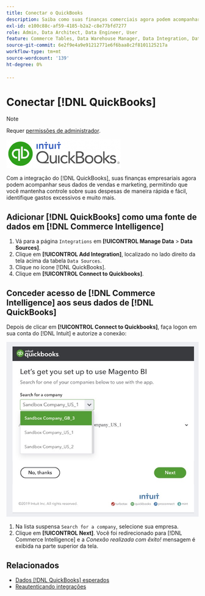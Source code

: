 ```yaml
---
title: Conectar o QuickBooks
description: Saiba como suas finanças comerciais agora podem acompanhar seus dados de vendas e marketing, permitindo que você mantenha controle sobre suas despesas de maneira rápida e fácil, identifique gastos excessivos e muito mais.
exl-id: e100c88c-af59-4185-b2a2-c8e77bfd7277
role: Admin, Data Architect, Data Engineer, User
feature: Commerce Tables, Data Warehouse Manager, Data Integration, Data Import/Export
source-git-commit: 6e2f9e4a9e91212771e6f6baa8c2f8101125217a
workflow-type: tm+mt
source-wordcount: '139'
ht-degree: 0%

---
```


# Conectar [!DNL QuickBooks]

>[!NOTE]
>
>Requer [permissões de administrador](../../../administrator/user-management/user-management.md).

![](../../../assets/Quickbooks.png)

Com a integração do [!DNL QuickBooks], suas finanças empresariais agora podem acompanhar seus dados de vendas e marketing, permitindo que você mantenha controle sobre suas despesas de maneira rápida e fácil, identifique gastos excessivos e muito mais.

## Adicionar [!DNL QuickBooks] como uma fonte de dados em [!DNL Commerce Intelligence]

1. Vá para a página `Integrations` em **[!UICONTROL Manage Data** > **Data Sources]**.
1. Clique em **[!UICONTROL Add Integration]**, localizado no lado direito da tela acima da tabela `Data Sources`.
1. Clique no ícone [!DNL QuickBooks].
1. Clique em **[!UICONTROL Connect to Quickbooks]**.

## Conceder acesso de [!DNL Commerce Intelligence] aos seus dados de [!DNL QuickBooks]

Depois de clicar em **[!UICONTROL Connect to Quickbooks]**, faça logon em sua conta do [!DNL Intuit] e autorize a conexão:

![](../../../assets/QuickBooks_App_Store_1.jpg)

1. Na lista suspensa `Search for a company`, selecione sua empresa.
1. Clique em **[!UICONTROL Next]**. Você foi redirecionado para [!DNL Commerce Intelligence] e a *Conexão realizada com êxito!* mensagem é exibida na parte superior da tela.

## Relacionados

* [Dados  [!DNL QuickBooks]  esperados](../integrations/quickbooks-data.md)
* [Reautenticando integrações](https://experienceleague.adobe.com/docs/commerce-knowledge-base/kb/how-to/mbi-reauthenticating-integrations.html?lang=pt-BR)

